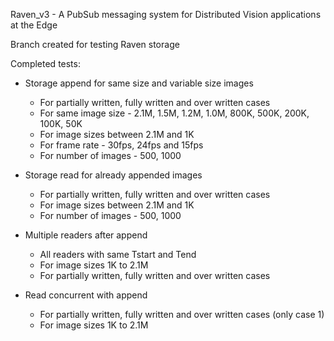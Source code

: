 Raven_v3 - A PubSub messaging system for Distributed Vision applications at the Edge

Branch created for testing Raven storage

Completed tests: 
- Storage append for same size and variable size images
	- For partially written, fully written and over written cases
	- For same image size - 2.1M, 1.5M, 1.2M, 1.0M, 800K, 500K, 200K, 100K, 50K 
	- For image sizes between 2.1M and 1K
	- For frame rate - 30fps, 24fps and 15fps
	- For number of images - 500, 1000

- Storage read for already appended images
	- For partially written, fully written and over written cases
	- For image sizes between 2.1M and 1K 
	- For number of images - 500, 1000

- Multiple readers after append
	- All readers with same Tstart and Tend
	- For image sizes 1K to 2.1M
	- For partially written, fully written and over written cases

- Read concurrent with append
	- For partially written, fully written and over written cases (only case 1)
	- For image sizes 1K to 2.1M



